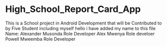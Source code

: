 # High_School_Report_Card_App
This is a School project in Android Development that will be Contributed to by Five Student including myself
hello i have added my name to this file 
Name: Alexander Musonda
Role Developer
Alex Mwenya
Role develoer
Powell Mweemba
Role Developer      
